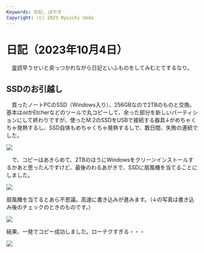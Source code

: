 ```yaml
---
Keywords: 日記, ぼやき
Copyright: (C) 2023 Ryuichi Ueda
---
```


# 日記（2023年10月4日）

　査読早うせいと突っつかれながら日記といふものをしてみむとてするなり。

## SSDのお引越し

　買ったノートPCのSSD（Windows入り）、256GBなので2TBのものと交換。
基本は`dd`かEtcherなどのツールで丸コピーして、余った部分を新しいパーティションにして終わりですが、使ったM.2のSSDをUSBで接続する器具↓がめちゃくちゃ発熱するし、SSD自体もめちゃくちゃ発熱するしで、数日間、失敗の連続でした。

![](https://media.misskeyusercontent.com/io/webpublic-2ab3da48-0a40-4019-981c-90ef0c2edb21.webp)

　で、コピーはあきらめて、2TBのほうにWindowsをクリーンインストールするかあと思ったんですけど、最後のわるあがきで、SSDに扇風機を当てることにしました。

![](https://media.misskeyusercontent.com/io/webpublic-b8a9f4cc-daa9-4ce8-a8b5-aa69b83c08bb.webp)

扇風機を当てるとあら不思議。高速に書き込みが進みます。（↓の写真は書き込み後のチェックのときのものです。）

![](https://media.misskeyusercontent.com/io/webpublic-0c3db5b5-d2c2-4874-8629-81d5004f2c07.webp)

結果、一発でコピー成功しました。ローテクすぎる・・・

![](https://media.misskeyusercontent.com/io/webpublic-f53f0563-4d75-45d1-afde-6c608404488c.webp)

